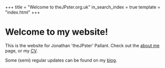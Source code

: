 +++
title = "Welcome to theJPster.org.uk"
in_search_index = true
template = "index.html"
+++

# Welcome to my website!

This is the website for Jonathan 'theJPster' Pallant. Check out the [about me](./about) page, or my [CV](./cv).

Some (semi) regular updates can be found on my [blog](./blog).

